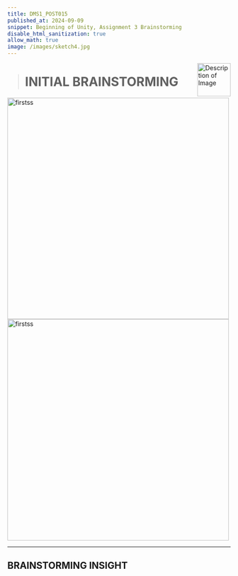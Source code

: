 ```yaml
---
title: DMS1_POST015
published_at: 2024-09-09
snippet: Beginning of Unity, Assignment 3 Brainstorming
disable_html_sanitization: true
allow_math: true
image: /images/sketch4.jpg
---
```


<img src="https://www.hardjewelry.com/cdn/shop/files/ezgif.com-gif-maker_3.gif?v=1649272041" alt="Description of Image" style="float:right; margin-left:20px; width:75px; height:auto;">

># **INITIAL BRAINSTORMING**

<img src="UnityDocumentation/brainstorming1.jpeg" alt="firstss" width="500" height="500">

<img src="UnityDocumentation/brainstorming2.jpeg" alt="firstss" width="500" height="500">

---
## **BRAINSTORMING INSIGHT**

<style>
  .custom-font {
    font-family: 'Courier New', Courier, monospace;
  }
</style>

<p class="custom-font">
